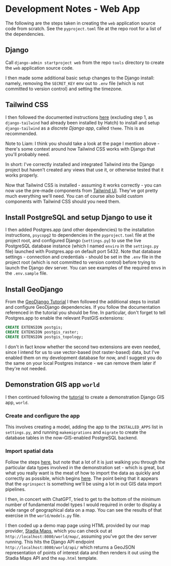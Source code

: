 # Development Notes - Web App

The following are the steps taken in creating the `web` application source code from scratch.  See the `pyproject.toml` file at the repo root for a list of the dependencies.

## Django

Call `django-admin startproject web` from the repo `tools` directory to create the `web` application source code.

I then made some additional basic setup changes to the Django install: namely, removing the `SECRET_KEY` env out to `.env` file (which is not committed to version control) and setting the timezone.

## Tailwind CSS

I then followed the documented instructions [here](https://django-tailwind.readthedocs.io/en/latest/installation.html) (excluding step 1, as `django-tailwind` had already been installed by Hatch) to install and setup `django-tailwind` as a _discrete Django app_, called `theme`.  This is as recommended.

Note to Liam: I think you should take a look at the page I mention above - there's some context around how Tailwind CSS works with Django that you'll probably need.

In short: I've correctly installed and integrated Tailwind into the Django project but haven't created any views that use it, or otherwise tested that it works properly.

Now that Tailwind CSS is installed - assuming it works correctly - you can now use the pre-made components from [Tailwind UI](https://tailwindui.com/components).  They've got pretty much everything we'll need.  You can of course also build custom components with Tailwind CSS should you need them.

## Install PostgreSQL and setup Django to use it

I then added Postgres.app (and other dependencies) to the installation instructions, `psycopg2` to dependencies in the `pyproject.toml` file at the project root, and configured Django (`settings.py`) to use the live PostgreSQL database instance (which I named `enviro` in the `settings.py` file) launched with Postgres.app on default port 5432.  Note that database settings - connection and credentials - should be set in the `.env` file in the project root (which is not committed to version control) before trying to launch the Django dev server.  You can see examples of the required envs in the `.env.sample` file.

## Install GeoDjango

From the [GeoDjango Tutorial](https://docs.djangoproject.com/en/4.1/ref/contrib/gis/tutorial/) I then followed the additional steps to install and configure GeoDjango dependencies.  If you follow the documentation referenced in the tutorial you should be fine.  In particular, don't forget to tell Postgres.app to enable the relevant PostGIS extensions:

```sql
CREATE EXTENSION postgis;
CREATE EXTENSION postgis_raster;
CREATE EXTENSION postgis_topology;
```

I don't in fact know whether the second two extensions are even needed, since I intend for us to use vector-based (not raster-based) data, but I've enabled them on my development database for now, and I suggest you do the same on your local Postgres instance - we can remove them later if they're not needed.

## Demonstration GIS app `world`

I then continued following the [tutorial](https://docs.djangoproject.com/en/4.1/ref/contrib/gis/tutorial/) to create a demonstration Django GIS app, `world`.

### Create and configure the app

This involves creating a model, adding the app to the `INSTALLED_APPS` list in `settings.py`, and running `makemigrations` and `migrate` to create the database tables in the now-GIS-enabled PostgreSQL backend.

### Import spatial data

Follow the steps [here](https://docs.djangoproject.com/en/4.1/ref/contrib/gis/tutorial/#importing-spatial-data), but note that a lot of it is just walking you through the particular data types involved in the demonstration set - which is great, but what you really want is the meat of how to import the data as quickly and correctly as possible, which begins [here](https://docs.djangoproject.com/en/4.1/ref/contrib/gis/tutorial/#try-ogrinspect).  The point being that it appears that the `ogrinspect` is something we'll be using a lot in out GIS data import pipelines.

I then, in concert with ChatGPT, tried to get to the bottom of the minimum number of fundamental model types I would required in order to display a wide range of geographical data on a map.  You can see the results of that exercise in the `world/models.py` file.

I then coded up a demo map page using HTML provided by our map provider, [Stadia Maps](https://stadiamaps.com/), which you can check out at `http://localhost:8080/world/map/`, assuming you've got the dev server running.  This hits the Django API endpoint `http://localhost:8080/world/api/` which returns a GeoJSON representation of points of interest data and then renders it out using the Stadia Maps API and the `map.html` template.
